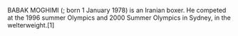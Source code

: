 BABAK MOGHIMI (; born 1 January 1978) is an Iranian boxer. He competed at the 1996 summer Olympics and 2000 Summer Olympics in Sydney, in the welterweight.[1]
